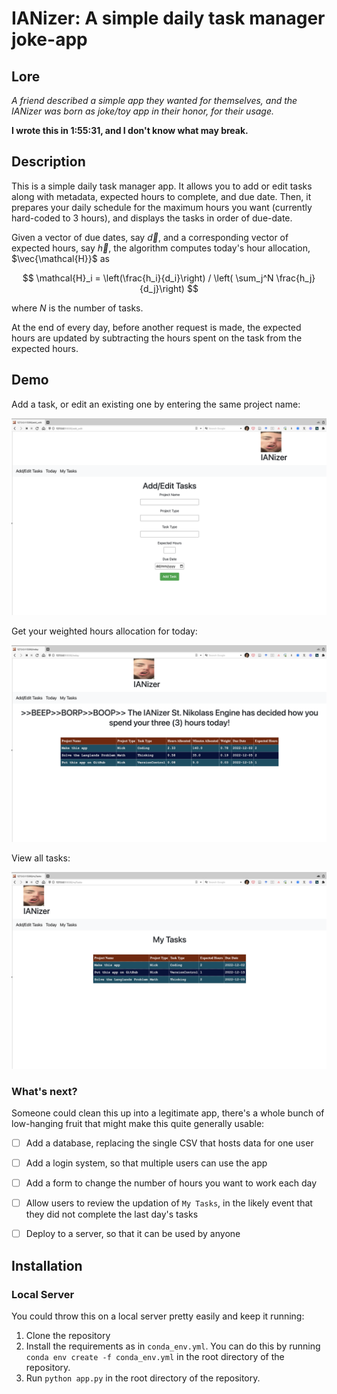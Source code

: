 # IANizer: A simple daily task manager joke-app

## Lore

*A friend described a simple app they wanted for themselves, and the IANizer was born as joke/toy app in their honor, for their usage.*

**I wrote this in 1:55:31, and I don't know what may break.**

## Description

This is a simple daily task manager app. It allows you to add or edit tasks along with metadata, expected hours to complete, and due date. Then, it prepares your daily schedule for the maximum hours you want (currently hard-coded to 3 hours), and displays the tasks in order of due-date.

Given a vector of due dates, say $\vec{d}$, and a corresponding vector of expected hours, say $\vec{h}$, the algorithm computes today's hour allocation, $\vec{\mathcal{H}}$ as 

$$
\mathcal{H}_i = \left(\frac{h_i}{d_i}\right) / \left( \sum_j^N \frac{h_j}{d_j}\right)
$$ 

where $N$ is the number of tasks.

At the end of every day, before another request is made, the expected hours are updated by subtracting the hours spent on the task from the expected hours.

## Demo

Add a task, or edit an existing one by entering the same project name:

<img src="assets/add.png" alt="Add/Edit Task" width="600"/>

Get your weighted hours allocation for today:

<img src="assets/today.png" alt="Today's Tasks" width="600"/>

View all tasks:

<img src="assets/myTasks.png" alt="All Tasks" width="600"/>

### What's next?

Someone could clean this up into a legitimate app, there's a whole bunch of low-hanging fruit that might make this quite generally usable:

- [ ] Add a database, replacing the single CSV that hosts data for one user
- [ ] Add a login system, so that multiple users can use the app
- [ ] Add a form to change the number of hours you want to work each day
- [ ] Allow users to review the updation of `My Tasks`, in the likely event that they did not complete the last day's tasks
- [ ] Deploy to a server, so that it can be used by anyone


## Installation

### Local Server

You could throw this on a local server pretty easily and keep it running:

1. Clone the repository
2. Install the requirements as in `conda_env.yml`. You can do this by running `conda env create -f conda_env.yml` in the root directory of the repository.
3. Run `python app.py` in the root directory of the repository.

